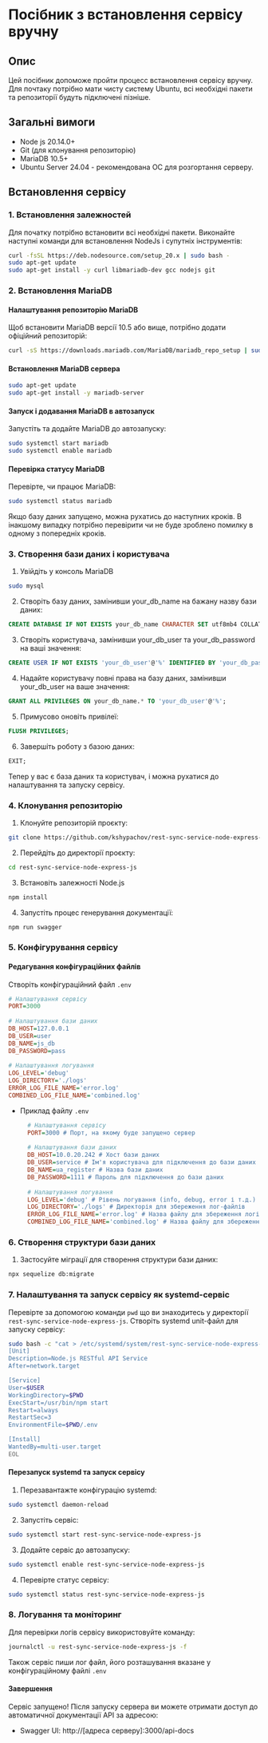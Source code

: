 # Посібник з встановлення сервісу вручну

## Опис
Цей посібник допоможе пройти процесс встановлення сервісу вручну. Для почтаку потрібно мати чисту систему Ubuntu,
всі необхідні пакети та репозиторії будуть підключені пізніше.

## Загальні вимоги

- Node js 20.14.0+
- Git (для клонування репозиторію)
- MariaDB 10.5+
- Ubuntu Server 24.04 - рекомендована ОС для розгортання серверу.

## Встановлення сервісу
### 1. Встановлення залежностей
Для початку потрібно встановити всі необхідні пакети. Виконайте наступні команди для встановлення NodeJs і супутніх інструментів:

```bash
curl -fsSL https://deb.nodesource.com/setup_20.x | sudo bash - 
sudo apt-get update
sudo apt-get install -y curl libmariadb-dev gcc nodejs git
```

### 2. Встановлення MariaDB
#### Налаштування репозиторію MariaDB
Щоб встановити MariaDB версії 10.5 або вище, потрібно додати офіційний репозиторій:
```bash
curl -sS https://downloads.mariadb.com/MariaDB/mariadb_repo_setup | sudo bash
```
#### Встановлення MariaDB сервера
```bash
sudo apt-get update
sudo apt-get install -y mariadb-server
```
#### Запуск і додавання MariaDB в автозапуск
Запустіть та додайте MariaDB до автозапуску:
```bash
sudo systemctl start mariadb
sudo systemctl enable mariadb
```

#### Перевірка статусу MariaDB
Перевірте, чи працює MariaDB:
```bash
sudo systemctl status mariadb
```
Якщо базу даних запущено, можна рухатись до наступних кроків.
В інакшому випадку потрібно перевірити чи не буде зроблено помилку в одному з попередніх кроків.

### 3. Створення бази даних і користувача

1. Увійдіть у консоль MariaDB
```bash
sudo mysql
```

2. Створіть базу даних, замінивши your_db_name на бажану назву бази даних:
```sql
CREATE DATABASE IF NOT EXISTS your_db_name CHARACTER SET utf8mb4 COLLATE utf8mb4_unicode_ci;
```

3. Створіть користувача, замінивши your_db_user та your_db_password на ваші значення:
```sql
CREATE USER IF NOT EXISTS 'your_db_user'@'%' IDENTIFIED BY 'your_db_password';
```

4. Надайте користувачу повні права на базу даних, замінивши your_db_user на ваше значення:
```sql
GRANT ALL PRIVILEGES ON your_db_name.* TO 'your_db_user'@'%';
```

5. Примусово оновіть привілеї:
```sql
FLUSH PRIVILEGES;
```

6. Завершіть роботу з базою даних:
```sql
EXIT;
```

Тепер у вас є база даних та користувач, і можна рухатися до налаштування та запуску сервісу.

### 4. Клонування репозиторію

1. Клонуйте репозиторій проєкту:
```bash
git clone https://github.com/kshypachov/rest-sync-service-node-express-js.git
```

2.	Перейдіть до директорії проєкту:
```bash
cd rest-sync-service-node-express-js
```

3. Встановіть залежності Node.js
```bash
npm install
```

4. Запустіть процес генерування документації:
```bash
npm run swagger
```

### 5. Конфігурування сервісу
#### Редагування конфігураційних файлів

Створіть конфігураційний файл ```.env``` 
```ini
# Налаштування сервісу
PORT=3000
 
# Налаштування бази даних
DB_HOST=127.0.0.1
DB_USER=user
DB_NAME=js_db
DB_PASSWORD=pass
 
# Налаштування логування
LOG_LEVEL='debug'
LOG_DIRECTORY='./logs'
ERROR_LOG_FILE_NAME='error.log'
COMBINED_LOG_FILE_NAME='combined.log'
```

- Приклад файлу ```.env```
  ```ini
    # Налаштування сервісу
    PORT=3000 # Порт, на якому буде запущено сервер
    
    # Налаштування бази даних
    DB_HOST=10.0.20.242 # Хост бази даних
    DB_USER=service # Ім'я користувача для підключення до бази даних
    DB_NAME=ua_register # Назва бази даних
    DB_PASSWORD=1111 # Пароль для підключення до бази даних
    
    # Налаштування логування
    LOG_LEVEL='debug' # Рівень логування (info, debug, error і т.д.)
    LOG_DIRECTORY='./logs' # Директорія для збереження лог-файлів
    ERROR_LOG_FILE_NAME='error.log' # Назва файлу для збереження логів помилок
    COMBINED_LOG_FILE_NAME='combined.log' # Назва файлу для збереження об'єднаних логів
  ```

### 6. Створення структури бази даних

1. Застосуйте міграції для створення структури бази даних:
```bash
npx sequelize db:migrate
```

### 7. Налаштування та запуск сервісу як systemd-сервіс
Перевірте за допомогою команди `pwd` що ви знаходитесь у директорії `rest-sync-service-node-express-js`.
Створіть systemd unit-файл для запуску сервісу:

```bash
sudo bash -c "cat > /etc/systemd/system/rest-sync-service-node-express-js.service" << EOL
[Unit]
Description=Node.js RESTful API Service
After=network.target

[Service]
User=$USER
WorkingDirectory=$PWD
ExecStart=/usr/bin/npm start
Restart=always
RestartSec=3
EnvironmentFile=$PWD/.env

[Install]
WantedBy=multi-user.target
EOL
```

#### Перезапуск systemd та запуск сервісу

1.	Перезавантажте конфігурацію systemd:
```bash
sudo systemctl daemon-reload
```

2.	Запустіть сервіс:
```bash
sudo systemctl start rest-sync-service-node-express-js
```

3. Додайте сервіс до автозапуску:
```bash
sudo systemctl enable rest-sync-service-node-express-js
```

4.	Перевірте статус сервісу:
```bash
sudo systemctl status rest-sync-service-node-express-js
```

### 8. Логування та моніторинг
Для перевірки логів сервісу використовуйте команду:
```bash
journalctl -u rest-sync-service-node-express-js -f
```
Також сервіс пиши лог файл, його розташування вказане у конфігураційному файлі `.env`

#### Завершення
Сервіс запущено! Після запуску сервера ви можете отримати доступ до автоматичної документації API за адресою:

- Swagger UI: http://[адреса серверу]:3000/api-docs